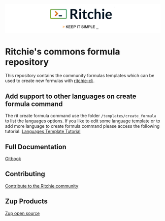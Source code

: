 <img class="special-img-class" src="/docs/img/ritchie-banner.png" />

# Ritchie's commons formula repository

This repository contains the community formulas templates which can be used to create new formulas with [ritchie-cli](https://github.com/ZupIT/ritchie-cli).

## Add support to other languages on create formula command

The rit create formula command use the folder `/templates/create_formula`
to list the languages options. If you like to edit some language template
or to add more language to create formula command please access
the following tutorial:
[Languages Template Tutorial](https://github.com/GuillaumeFalourd/ritchie-templates/tree/main/templates/create_formula)

## Full Documentation

[Gitbook](https://docs.ritchiecli.io)

## Contributing

[Contribute to the Ritchie community](https://github.com/GuillaumeFalourd/ritchie-templates/blob/main/CONTRIBUTING.md)

## Zup Products

[Zup open source](https://opensource.zup.com.br)
